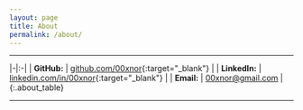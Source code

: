 ```yaml
---
layout: page
title: About
permalink: /about/
---
```



---

|-|:-|
| **GitHub:**   | [github.com/00xnor](https://github.com/00xnor){:target="_blank"} |
| **LinkedIn:** | [linkedin.com/in/00xnor](https://www.linkedin.com/in/00xnor){:target="_blank"} |
| **Email:**    | <00xnor@gmail.com> |
{:.about_table}

---

<div id="canvas-container">
    <canvas data-processing-sources="/assets/sergey_ostrikov.pde"></canvas>
</div>


